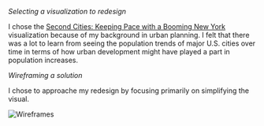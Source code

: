 *Selecting a visualization to redesign*

I chose the [Second Cities: Keeping Pace with a Booming New York](https://www.census.gov/dataviz/visualizations/036/) visualization because of my background in urban planning. I felt that there was a lot to learn from seeing the population trends of major U.S. cities over time in terms of how urban development might have played a part in population increases.

*Wireframing a solution*

I chose to approache my redesign by focusing primarily on simplifying the visual. 

![Wireframes](/Data-Portfolio/unnamed.jpg)
